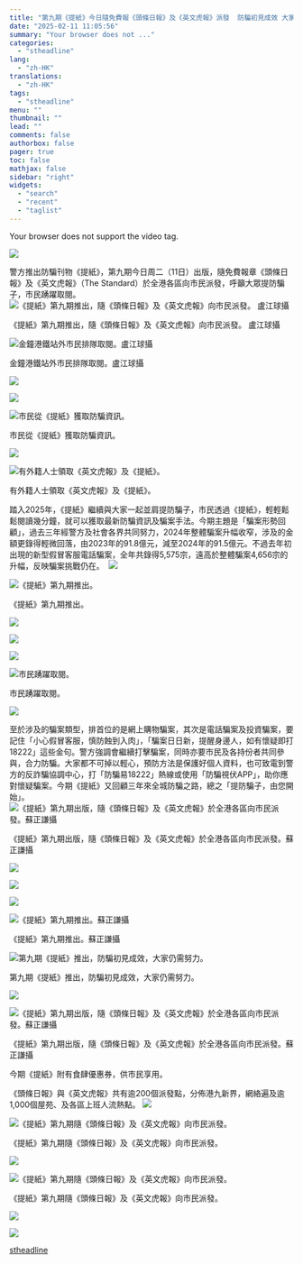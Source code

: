 ```yaml
---
title: "第九期《提紙》今日隨免費報《頭條日報》及《英文虎報》派發  防騙初見成效 大家仍需努力"
date: "2025-02-11 11:05:56"
summary: "Your browser does not ..."
categories:
  - "stheadline"
lang:
  - "zh-HK"
translations:
  - "zh-HK"
tags:
  - "stheadline"
menu: ""
thumbnail: ""
lead: ""
comments: false
authorbox: false
pager: true
toc: false
mathjax: false
sidebar: "right"
widgets:
  - "search"
  - "recent"
  - "taglist"
---
```


Your browser does not support the video tag.



![](https://image.stheadline.com/f/680p0/0x0/100/none/3ab2e7c0204bb4f7c574a209f84d2097/stheadline/inewsmedia/20250210/_2025021111032243035.jpg)






警方推出防騙刊物《提紙》，第九期今日周二（11日）出版，隨免費報章《頭條日報》及《英文虎報》（The Standard）於全港各區向市民派發，呼籲大眾提防騙子，市民踴躍取閱。
 ![《提紙》第九期推出，隨《頭條日報》及《英文虎報》向市民派發。 盧江球攝](https://image.hkhl.hk/f/1024p0/0x0/100/none/a1f26fe0e7c8ff1456ad9d99dffc9e8a/2025-02/KakaoTalk_20250211_093447293_01.jpg)


《提紙》第九期推出，隨《頭條日報》及《英文虎報》向市民派發。 盧江球攝



 ![金鐘港鐵站外市民排隊取閱。盧江球攝](https://image.hkhl.hk/f/1024p0/0x0/100/none/a7916d35ef739bfc2d0d858e26d0679d/2025-02/KakaoTalk_20250211_093447293_02.jpg)


金鐘港鐵站外市民排隊取閱。盧江球攝



 ![](https://image.hkhl.hk/f/1024p0/0x0/100/none/a25635fef60d4a7194fc097bc7a9ebc2/2025-02/KakaoTalk_20250211_093447293_05.jpg)




 ![](https://image.hkhl.hk/f/1024p0/0x0/100/none/a96afac989f46e2ae7b83ba0435e6148/2025-02/KakaoTalk_20250211_093447293_09.jpg)




 ![市民從《提紙》獲取防騙資訊。](https://image.hkhl.hk/f/1024p0/0x0/100/none/96aa8c86f61425f0bd39f7a64822525b/2025-02/KakaoTalk_20250211_093447293_11.jpg)


市民從《提紙》獲取防騙資訊。



 ![](https://image.hkhl.hk/f/1024p0/0x0/100/none/d3688c44a875a3784126753f3d778ab8/2025-02/KakaoTalk_20250211_093447293_12.jpg)




 ![有外籍人士領取《英文虎報》及《提紙》。](https://image.hkhl.hk/f/1024p0/0x0/100/none/4b836335d75b648786df14ff0871d393/2025-02/KakaoTalk_20250211_093447293_14.jpg)


有外籍人士領取《英文虎報》及《提紙》。




踏入2025年，《提紙》繼續與大家一起並肩提防騙子，市民透過《提紙》，輕輕鬆鬆閱讀幾分鐘，就可以獲取最新防騙資訊及騙案手法。今期主題是「騙案形勢回顧」，過去三年經警方及社會各界共同努力，2024年整體騙案升幅收窄，涉及的金額更錄得輕微回落，由2023年的91.8億元，減至2024年的91.5億元。不過去年初出現的新型假冒客服電話騙案，全年共錄得5,575宗，遠高於整體騙案4,656宗的升幅，反映騙案挑戰仍在。 
 ![](https://image.hkhl.hk/f/1024p0/0x0/100/none/5ef1b44a11183659e43673bdf57dd3b8/2025-02/KakaoTalk_20250211_093447293_15.jpg)




 ![《提紙》第九期推出。](https://image.hkhl.hk/f/1024p0/0x0/100/none/640d93c3911dbdc68ab9c8c20b2c7c9a/2025-02/KakaoTalk_20250211_093447293_16.jpg)


《提紙》第九期推出。



 ![](https://image.hkhl.hk/f/1024p0/0x0/100/none/ec9f5c32248849d6b34b83341a8c801d/2025-02/1_30.jpg)




 ![](https://image.hkhl.hk/f/1024p0/0x0/100/none/4a230312011d2169d3d4f80707fbabbd/2025-02/KakaoTalk_20250211_093447293_19.jpg)




 ![](https://image.hkhl.hk/f/1024p0/0x0/100/none/2f1199fc04a93f69f0172b5887ed6015/2025-02/KakaoTalk_20250211_093447293_22.jpg)




 ![市民踴躍取閱。](https://image.hkhl.hk/f/1024p0/0x0/100/none/65d40f596f401c1e761e7e4fef5e2efe/2025-02/KakaoTalk_20250211_093447293_25.jpg)


市民踴躍取閱。



 ![](https://image.hkhl.hk/f/1024p0/0x0/100/none/a8326891465a613b55d367a54a2d8a74/2025-02/KakaoTalk_20250211_093447293_27.jpg)





至於涉及的騙案類型，排首位的是網上購物騙案，其次是電話騙案及投資騙案，要記住「小心假冒客服，慎防蝕到入肉」，「騙案日日新，提醒身邊人，如有懷疑即打18222」這些金句。警方強調會繼續打擊騙案，同時亦要巿民及各持份者共同參與，合力防騙。大家都不可掉以輕心，預防方法是保護好個人資料，也可致電到警方的反詐騙協調中心，打「防騙易18222」熱線或使用「防騙視伏APP」，助你應對懷疑騙案。今期《提紙》又回顧三年來全城防騙之路，總之「提防騙子，由您開始」。
 ![《提紙》第九期出版，隨《頭條日報》及《英文虎報》於全港各區向市民派發。蘇正謙攝](https://image.hkhl.hk/f/1024p0/0x0/100/none/99edaa874fd6aa51c43c73278a3523c9/2025-02/KakaoTalk_20250210_215030177_0.jpg)


《提紙》第九期出版，隨《頭條日報》及《英文虎報》於全港各區向市民派發。蘇正謙攝



 ![](https://image.hkhl.hk/f/1024p0/0x0/100/none/9e29705a65f780c218185f631300d6bf/2025-02/KakaoTalk_20250210_215030177_02.jpg)




 ![](https://image.hkhl.hk/f/1024p0/0x0/100/none/9e2b424caa1e5054fa9b2e6e5f89f825/2025-02/KakaoTalk_20250210_215030177_05.jpg)




 ![](https://image.hkhl.hk/f/1024p0/0x0/100/none/aca1bb3e39e408166cb15be3c4a9d004/2025-02/KakaoTalk_20250210_215030177_07.jpg)




 ![《提紙》第九期推出。蘇正謙攝](https://image.hkhl.hk/f/1024p0/0x0/100/none/3e95ccd93469fe78275e83f3f2d4a217/2025-02/KakaoTalk_20250210_215030177_08.jpg)


《提紙》第九期推出。蘇正謙攝



 ![第九期《提紙》推出，防騙初見成效，大家仍需努力。](https://image.hkhl.hk/f/1024p0/0x0/100/none/f6d0cd4fdd7d0dcabdae31d079eece08/2025-02/KakaoTalk_20250210_215030177_09.jpg)


第九期《提紙》推出，防騙初見成效，大家仍需努力。



 ![](https://image.hkhl.hk/f/1024p0/0x0/100/none/60ec53d636bf3407d0da14b5847be0ca/2025-02/KakaoTalk_20250210_215030177_12.jpg)




 ![《提紙》第九期出版，隨《頭條日報》及《英文虎報》於全港各區向市民派發。蘇正謙攝](https://image.hkhl.hk/f/1024p0/0x0/100/none/11a00e467907cd8d60c7522a1b131494/2025-02/KakaoTalk_20250210_215030177_13.jpg)


《提紙》第九期出版，隨《頭條日報》及《英文虎報》於全港各區向市民派發。蘇正謙攝




今期《提紙》附有食肆優惠券，供市民享用。

《頭條日報》與《英文虎報》共有逾200個派發點，分佈港九新界，網絡遍及逾1,000個屋苑、及各區上班人流熱點。
 ![](https://image.hkhl.hk/f/1024p0/0x0/100/none/5ee505f9936f576c11d0f36a6b231d47/2025-02/KakaoTalk_20250210_235129472_02_0.jpg)




 ![《提紙》第九期隨《頭條日報》及《英文虎報》向市民派發。](https://image.hkhl.hk/f/1024p0/0x0/100/none/a3a932a39a5289be22e57f8248770b3d/2025-02/KakaoTalk_20250210_235129472_03_0.jpg)


《提紙》第九期隨《頭條日報》及《英文虎報》向市民派發。



 ![](https://image.hkhl.hk/f/1024p0/0x0/100/none/9f6677ff222fe756b503bd3520330402/2025-02/KakaoTalk_20250210_235129472_05_0.jpg)




 ![《提紙》第九期隨《頭條日報》及《英文虎報》向市民派發。](https://image.hkhl.hk/f/1024p0/0x0/100/none/8091aaa695ca6206b79c3cc66a0a4fd3/2025-02/KakaoTalk_20250210_235129472_06_0.jpg)


《提紙》第九期隨《頭條日報》及《英文虎報》向市民派發。



 ![](https://image.hkhl.hk/f/1024p0/0x0/100/none/252b13c88e888b8f9e850db3041c53c3/2025-02/KakaoTalk_20250210_235129472_08_0.jpg)




 ![](https://image.hkhl.hk/f/1024p0/0x0/100/none/cee49e314f75c6e1cf3d846ec5a86936/2025-02/KakaoTalk_20250210_235129472_09_0.jpg)

[stheadline](https://std.stheadline.com/realtime/article/2052007/即時-港聞-第九期-提紙-今日隨免費報-頭條日報-及-英文虎報-派發-防騙初見成效-大家仍需努力)
